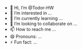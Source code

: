 - 👋 Hi, I’m @Todor-HW
- 👀 I’m interested in ...
- 🌱 I’m currently learning ...
- 💞️ I’m looking to collaborate on ...
- 📫 How to reach me ...
- 😄 Pronouns: ...
- ⚡ Fun fact: ...

<!---
Todor-HW/Todor-HW is a ✨ special ✨ repository because its `README.md` (this file) appears on your GitHub profile.
You can click the Preview link to take a look at your changes.
--->
